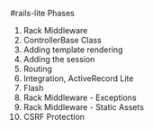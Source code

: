 #rails-lite
Phases
1. Rack Middleware
2. ControllerBase Class
3. Adding template rendering
4. Adding the session
5. Routing
6. Integration, ActiveRecord Lite
7. Flash
8. Rack Middleware - Exceptions
9. Rack Middleware - Static Assets
10. CSRF Protection
